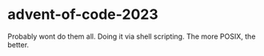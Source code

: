 # advent-of-code-2023
Probably wont do them all. Doing it via shell scripting. The more POSIX, the better.
